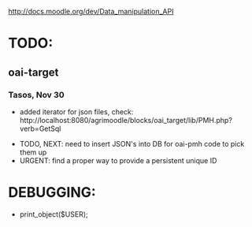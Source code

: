 http://docs.moodle.org/dev/Data_manipulation_API

# TODO:

oai-target
----------
### Tasos, Nov 30
+ added iterator for json files, check: http://localhost:8080/agrimoodle/blocks/oai_target/lib/PMH.php?verb=GetSql
- TODO, NEXT: need to insert JSON's into DB for oai-pmh code to pick them up
- URGENT: find a proper way to provide a persistent unique ID




# DEBUGGING:

  * print_object($USER);